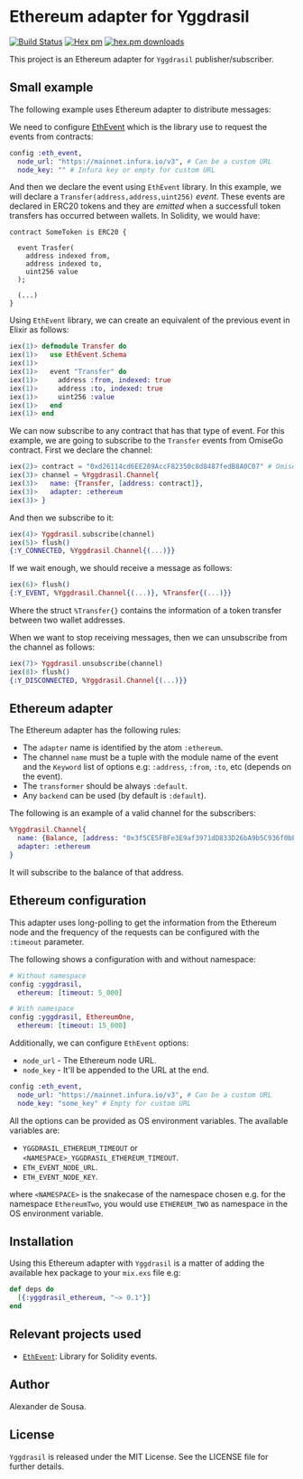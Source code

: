 # Ethereum adapter for Yggdrasil

[![Build Status](https://travis-ci.org/etherharvest/yggdrasil_ethereum.svg?branch=master)](https://travis-ci.org/etherharvest/yggdrasil_ethereum) [![Hex pm](http://img.shields.io/hexpm/v/yggdrasil_ethereum.svg?style=flat)](https://hex.pm/packages/yggdrasil_ethereum) [![hex.pm downloads](https://img.shields.io/hexpm/dt/yggdrasil_ethereum.svg?style=flat)](https://hex.pm/packages/yggdrasil_ethereum)

This project is an Ethereum adapter for `Yggdrasil` publisher/subscriber.

## Small example

The following example uses Ethereum adapter to distribute messages:

We need to configure [EthEvent](https://github.com/etherharvest/eth_event)
which is the library use to request the events from contracts:

```elixir
config :eth_event,
  node_url: "https://mainnet.infura.io/v3", # Can be a custom URL
  node_key: "" # Infura key or empty for custom URL
```

And then we declare the event using `EthEvent` library. In this example,
we will declare a `Transfer(address,address,uint256)` _event_. These events are
declared in ERC20 tokens and they are _emitted_ when a successfull token
transfers has occurred between wallets. In Solidity, we would have:

```solidity
contract SomeToken is ERC20 {

  event Trasfer(
    address indexed from,
    address indexed to,
    uint256 value
  );

  (...)
}
```

Using `EthEvent` library, we can create an equivalent of the previous
event in Elixir as follows:

```elixir
iex(1)> defmodule Transfer do
iex(1)>   use EthEvent.Schema
iex(1)>
iex(1)>   event "Transfer" do
iex(1)>     address :from, indexed: true
iex(1)>     address :to, indexed: true
iex(1)>     uint256 :value
iex(1)>   end
iex(1)> end
```

We can now subscribe to any contract that has that type of event. For this
example, we are going to subscribe to the `Transfer` events from OmiseGo
contract. First we declare the channel:

```elixir
iex(2)> contract = "0xd26114cd6EE289AccF82350c8d8487fedB8A0C07" # OmiseGo
iex(3)> channel = %Yggdrasil.Channel{
iex(3)>   name: {Transfer, [address: contract]},
iex(3)>   adapter: :ethereum
iex(3)> }
```

And then we subscribe to it:

```elixir
iex(4)> Yggdrasil.subscribe(channel)
iex(5)> flush()
{:Y_CONNECTED, %Yggdrasil.Channel{(...)}}
```

If we wait enough, we should receive a message as follows:

```elixir
iex(6)> flush()
{:Y_EVENT, %Yggdrasil.Channel{(...)}, %Transfer{(...)}}
```

Where the struct `%Transfer{}` contains the information of a token
transfer between two wallet addresses.

When we want to stop receiving messages, then we can unsubscribe
from the channel as follows:

```elixir
iex(7)> Yggdrasil.unsubscribe(channel)
iex(8)> flush()
{:Y_DISCONNECTED, %Yggdrasil.Channel{(...)}}
```

## Ethereum adapter

The Ethereum adapter has the following rules:
  * The `adapter` name is identified by the atom `:ethereum`.
  * The channel `name` must be a tuple with the module name of the event and
  the `Keyword` list of options e.g: `:address`, `:from`, `:to`, etc (depends
  on the event).
  * The `transformer` should be always `:default`.
  * Any `backend` can be used (by default is `:default`).

The following is an example of a valid channel for the subscribers:

```elixir
%Yggdrasil.Channel{
  name: {Balance, [address: "0x3f5CE5FBFe3E9af3971dD833D26bA9b5C936f0bE"]},
  adapter: :ethereum
}
```

It will subscribe to the balance of that address.

## Ethereum configuration

This adapter uses long-polling to get the information from the Ethereum node
and the frequency of the requests can be configured with the `:timeout`
parameter.

The following shows a configuration with and without namespace:

```elixir
# Without namespace
config :yggdrasil,
  ethereum: [timeout: 5_000]

# With namespace
config :yggdrasil, EthereumOne,
  ethereum: [timeout: 15_000]
```

Additionally, we can configure `EthEvent` options:

  * `node_url` - The Ethereum node URL.
  * `node_key` - It'll be appended to the URL at the end.

```elixir
config :eth_event,
  node_url: "https://mainnet.infura.io/v3", # Can be a custom URL
  node_key: "some_key" # Empty for custom URL
```

All the options can be provided as OS environment variables. The available
variables are:

  * `YGGDRASIL_ETHEREUM_TIMEOUT` or `<NAMESPACE>_YGGDRASIL_ETHEREUM_TIMEOUT`.
  * `ETH_EVENT_NODE_URL`.
  * `ETH_EVENT_NODE_KEY`.

where `<NAMESPACE>` is the snakecase of the namespace chosen e.g. for the
namespace `EthereumTwo`, you would use `ETHEREUM_TWO` as namespace in the OS
environment variable.

## Installation

Using this Ethereum adapter with `Yggdrasil` is a matter of adding the available
hex package to your `mix.exs` file e.g:

```elixir
def deps do
  [{:yggdrasil_ethereum, "~> 0.1"}]
end
```

## Relevant projects used

  * [`EthEvent`](https://github.com/etherharvest/eth_event): Library for
  Solidity events.

## Author

Alexander de Sousa.

## License

`Yggdrasil` is released under the MIT License. See the LICENSE file for further
details.
